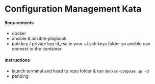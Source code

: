 # Configuration Management Kata
#### Requirements
* docker
* ansible & ansible-playbook
* pub key / private key id_rsa in your ~/.ssh keys folder so ansible can connect to the container

#### Instructions
* launch terminal and head to repo folder & run `docker-compose up -d`
* pending